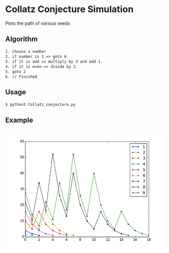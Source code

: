 # Collatz Conjecture Simulation
Plots the path of various seeds

## Algorithm
```
1. choose a number
2. if number is 1 => goto 6
3. if it is odd => multiply by 3 and add 1.
4. if it is even => divide by 2.
5. goto 2
6. // Finished
```

## Usage

```bash
$ python3 Collatz_conjecture.py
```

## Example
![example](example.png)